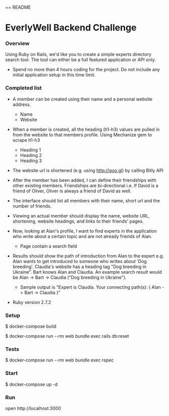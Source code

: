 == README

# EverlyWell Backend Challenge

### Overview

Using Ruby on Rails, we'd like you to create a simple experts directory search tool. The tool can either be a full featured application or API only.

* Spend no more than 4 hours coding for the project. Do not include any initial application setup in this time limit.

### Completed list

* A member can be created using their name and a personal website address.
	- Name
	- Website

* When a member is created, all the heading (h1-h3) values are pulled in from the website to that members profile.
	Using Mechanize gem to scrape h1-h3 
	- Heading 1
	- Heading 2
	- Heading 3

* The website url is shortened (e.g. using http://goo.gl) by calling Bitly API

* After the member has been added, I can define their friendships with other existing members. Friendships are bi-directional i.e. If David is a friend of Oliver, Oliver is always a friend of David as well.

* The interface should list all members with their name, short url and the number of friends.

* Viewing an actual member should display the name, website URL, shortening, website headings, and links to their friends' pages.

* Now, looking at Alan's profile, I want to find experts in the application who write about a certain topic and are not already friends of Alan.
	- Page contain a search field

* Results should show the path of introduction from Alan to the expert e.g. Alan wants to get introduced to someone who writes about 'Dog breeding'. Claudia's website has a heading tag "Dog breeding in Ukraine". Bart knows Alan and Claudia. An example search result would be Alan -> Bart -> Claudia ("Dog breeding in Ukraine").

	- Sample output is  "Expert is Claudia. Your connecting path(s): ( Alan -> Bart -> Claudia )"


* Ruby version
2.7.2

### Setup
$ docker-compose build 

$ docker-compose run --rm web bundle exec rails db:reset

### Tests
$ docker-compose run --rm web bundle exec rspec

### Start
$ docker-compose up -d

### Run
open http://localhost:3000





